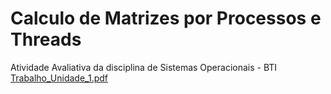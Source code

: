 # Calculo de Matrizes por Processos e Threads 
Atividade Avaliativa da disciplina de Sistemas Operacionais - BTI
[Trabalho_Unidade_1.pdf](https://github.com/DougFelipe/processos_vs_threads/files/12647783/Trabalho_Unidade_1.pdf)
